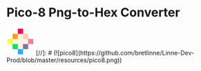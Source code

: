 # Pico-8 Png-to-Hex Converter

<img src="https://github.com/bretlinne/Linne-Dev-Prod/blob/master/resources/pico8.png" alt="drawing" width="64"/>
[//]: # (![pico8](https://github.com/bretlinne/Linne-Dev-Prod/blob/master/resources/pico8.png))

